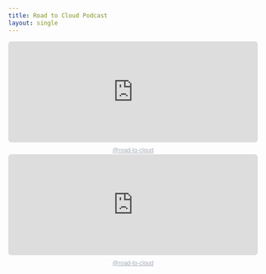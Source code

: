 ```yaml
---
title: Road to Cloud Podcast
layout: single
---
```


<div style="height: 228px; width: 100%;"><iframe src="https://audio.com/embed/audio/1791210371882532?theme=image"
    style="display:block; border-radius: 6px; border: none; height: 204px; width: 100%;"></iframe><a href='https://audio.com/road-to-cloud' style="text-align: center; display: block; color: #A4ABB6; font-size: 12px; font-family: sans-serif; line-height: 16px; margin-top: 8px; overflow: hidden; white-space: nowrap; text-overflow: ellipsis;">@road-to-cloud</a></div>

<div style="height: 228px; width: 100%;"><iframe src="https://audio.com/embed/audio/1789839263963074?theme=image"
    style="display:block; border-radius: 6px; border: none; height: 204px; width: 100%;"></iframe><a href='https://audio.com/road-to-cloud' style="text-align: center; display: block; color: #A4ABB6; font-size: 12px; font-family: sans-serif; line-height: 16px; margin-top: 8px; overflow: hidden; white-space: nowrap; text-overflow: ellipsis;">@road-to-cloud</a></div>
